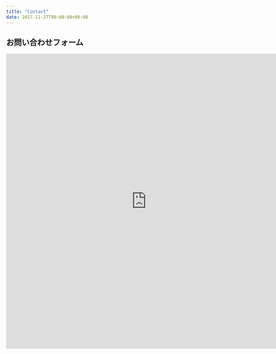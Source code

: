 ```yaml
---
title: "Contact"
date: 2017-11-27T00:00:00+09:00
---
```


## お問い合わせフォーム

<iframe src="https://docs.google.com/forms/d/e/1FAIpQLSc1_40elJYqepQ-02cPtBtE8v8FZ9Tpq-bfQqoIEdCeuMObhQ/viewform?embedded=true" width="760" height="800" frameborder="0" marginwidth="0" marginheight="0">読み込んでいます...</iframe>
